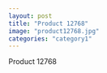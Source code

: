 ```yaml
---
layout: post
title: "Product 12768"
image: "product12768.jpg"
categories: "category1"
---
```

Product 12768
